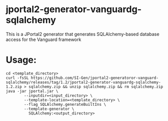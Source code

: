 # jportal2-generator-vanguardg-sqlalchemy
This is a JPortal2 generator that generates SQLAlchemy-based database access for the Vanguard framework

Usage:
======

```shell
cd <template_directory>
curl -fsSL https://github.com/SI-Gen/jportal2-generatoror-vanguard-sqlalchemy/releases/tag/1.2/jportal2-generator-vanguardg-sqlalchemy-1.2.zip > sqlalchemy.zip && unzip sqlalchemy.zip && rm sqlalchemy.zip
java -jar jportal.jar \
        --inputdir=<input_directory> \
        --template-location=<template_directory> \
        --flag SQLAlchemy.generateBuiltIns \
        --template-generator \
          SQLAlchemy:<output_directory>

```
